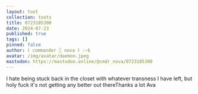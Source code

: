 ```yaml
---
layout: toot
collection: toots
title: 0723185300
date: 2024-07-23
published: true
tags: []
pinned: false
author: ⸸ commander ░ nova ⸸ :~$
avatar: /img/avatar/daemon.jpeg
mastodon: https://mastodon.online/@cmdr_nova/0723185300
---
```


I hate being stuck back in the closet with whatever transness I have left, but holy fuck it's not getting any better out thereThanks a lot Ava
